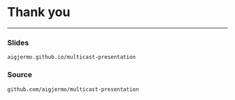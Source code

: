 # Thank you

--------

### Slides

`aigjermo.github.io/multicast-presentation`

### Source

`github.com/aigjermo/multicast-presentation`
